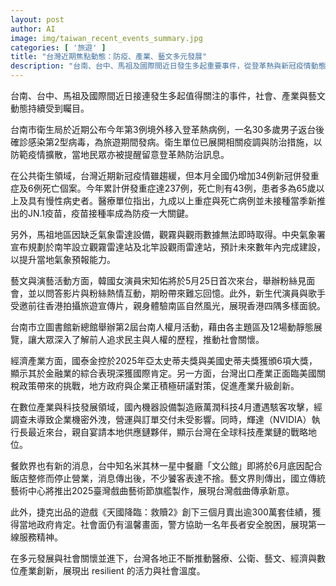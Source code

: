 ```yaml
---
layout: post
author: AI
image: img/taiwan_recent_events_summary.jpg
categories: [ '旅遊' ]
title: "台灣近期焦點動態：防疫、產業、藝文多元發展"
description: "台南、台中、馬祖及國際間近日發生多起重要事件，從登革熱與新冠疫情動態、氣象雷達建設，到藝文交流、經濟產業及科技發展，呈現台灣社會、產業、數位與藝文層面的多元活力與韌性。"
---
```

台南、台中、馬祖及國際間近日接連發生多起值得關注的事件，社會、產業與藝文動態持續受到矚目。

台南市衛生局於近期公布今年第3例境外移入登革熱病例，一名30多歲男子返台後確診感染第2型病毒，為旅遊期間發病。衛生單位已展開相關疫調與防治措施，以防範疫情擴散，當地民眾亦被提醒留意登革熱防治訊息。

在公共衛生領域，台灣近期新冠疫情雖趨緩，但本月全國仍增加34例新冠併發重症及6例死亡個案。今年累計併發重症達237例，死亡則有43例，患者多為65歲以上及具有慢性病史者。醫療單位指出，九成以上重症與死亡病例並未接種當季新推出的JN.1疫苗，疫苗接種率成為防疫一大關鍵。

另外，馬祖地區因缺乏氣象雷達設備，觀霧與觀雨數據無法即時取得。中央氣象署宣布規劃於南竿設立觀霧雷達站及北竿設觀雨雷達站，預計未來數年內完成建設，以提升當地氣象預報能力。

藝文與演藝活動方面，韓國女演員宋知佑將於5月25日首次來台，舉辦粉絲見面會，並以問答影片與粉絲熱情互動，期盼帶來難忘回憶。此外，新生代演員與歌手受邀前往香港拍攝旅遊宣傳片，親身體驗南區自然風光，展現香港四隅多樣面貌。

台南市立圖書館新總館舉辦第2屆台南人權月活動，藉由各主題區及12場動靜態展覽，讓大眾深入了解前人追求民主與人權的歷程，推動社會關懷。

經濟產業方面，國泰金控於2025年亞太史蒂夫獎與美國史蒂夫獎獲頒6項大獎，顯示其於金融業的綜合表現深獲國際肯定。另一方面，台灣出口產業正面臨美國關稅政策帶來的挑戰，地方政府與企業正積極研議對策，促進產業升級創新。

在數位產業與科技發展領域，國內機器設備製造廠萬潤科技4月遭遇駭客攻擊，經調查未導致企業機密外洩，營運與訂單交付未受影響。同時，輝達（NVIDIA）執行長最近來台，親自宴請本地供應鏈夥伴，顯示台灣在全球科技產業鏈的戰略地位。

餐飲界也有新的消息，台中知名米其林一星中餐廳「文公館」即將於6月底因配合飯店整修而停止營業，消息傳出後，不少饕客表達不捨。藝文界則傳出，國立傳統藝術中心將推出2025臺灣戲曲藝術節旗艦製作，展現台灣戲曲傳承新意。

此外，捷克出品的遊戲《天國降臨：救贖2》創下三個月賣出逾300萬套佳績，獲得當地政府肯定。社會面仍有溫馨畫面，警方協助一名年長者安全脫困，展現第一線服務精神。

在多元發展與社會關懷並進下，台灣各地正不斷推動醫療、公衛、藝文、經濟與數位產業創新，展現出 resilient 的活力與社會溫度。